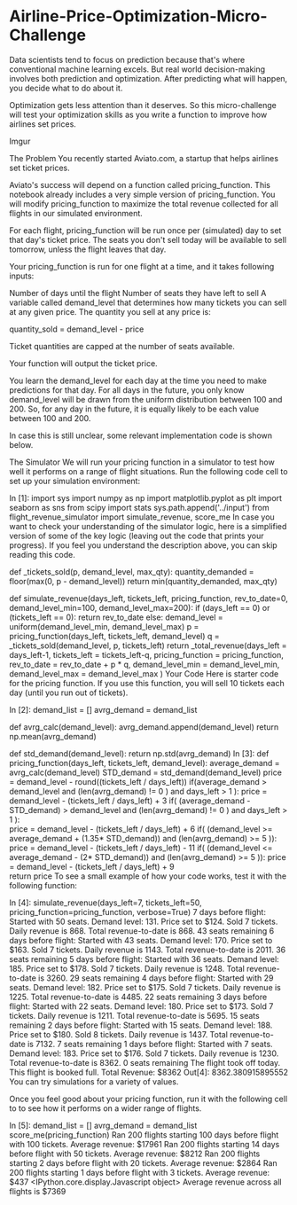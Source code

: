 # Airline-Price-Optimization-Micro-Challenge
Data scientists tend to focus on prediction because that's where conventional machine learning excels. But real world decision-making involves both prediction and optimization. After predicting what will happen, you decide what to do about it.

Optimization gets less attention than it deserves. So this micro-challenge will test your optimization skills as you write a function to improve how airlines set prices.

Imgur

The Problem
You recently started Aviato.com, a startup that helps airlines set ticket prices.

Aviato's success will depend on a function called pricing_function. This notebook already includes a very simple version of pricing_function. You will modify pricing_function to maximize the total revenue collected for all flights in our simulated environment.

For each flight, pricing_function will be run once per (simulated) day to set that day's ticket price. The seats you don't sell today will be available to sell tomorrow, unless the flight leaves that day.

Your pricing_function is run for one flight at a time, and it takes following inputs:

Number of days until the flight
Number of seats they have left to sell
A variable called demand_level that determines how many tickets you can sell at any given price.
The quantity you sell at any price is:

quantity_sold = demand_level - price

Ticket quantities are capped at the number of seats available.

Your function will output the ticket price.

You learn the demand_level for each day at the time you need to make predictions for that day. For all days in the future, you only know demand_level will be drawn from the uniform distribution between 100 and 200. So, for any day in the future, it is equally likely to be each value between 100 and 200.

In case this is still unclear, some relevant implementation code is shown below.

The Simulator
We will run your pricing function in a simulator to test how well it performs on a range of flight situations. Run the following code cell to set up your simulation environment:

In [1]:
import sys
import numpy as np
import matplotlib.pyplot as plt
import seaborn as sns
from scipy import stats
sys.path.append('../input')
from flight_revenue_simulator import simulate_revenue, score_me
In case you want to check your understanding of the simulator logic, here is a simplified version of some of the key logic (leaving out the code that prints your progress). If you feel you understand the description above, you can skip reading this code.

def _tickets_sold(p, demand_level, max_qty):
        quantity_demanded = floor(max(0, p - demand_level))
        return min(quantity_demanded, max_qty)

def simulate_revenue(days_left, tickets_left, pricing_function, rev_to_date=0, demand_level_min=100, demand_level_max=200):
    if (days_left == 0) or (tickets_left == 0):
        return rev_to_date
    else:
        demand_level = uniform(demand_level_min, demand_level_max)
        p = pricing_function(days_left, tickets_left, demand_level)
        q = _tickets_sold(demand_level, p, tickets_left)
        return _total_revenue(days_left = days_left-1, 
                              tickets_left = tickets_left-q, 
                              pricing_function = pricing_function, 
                              rev_to_date = rev_to_date + p * q,
                              demand_level_min = demand_level_min,
                              demand_level_max = demand_level_max
                             )
Your Code
Here is starter code for the pricing function. If you use this function, you will sell 10 tickets each day (until you run out of tickets).

In [2]:
demand_list = []
avrg_demand = demand_list

def avrg_calc(demand_level):
    avrg_demand.append(demand_level)
    return np.mean(avrg_demand)

def std_demand(demand_level):
    return np.std(avrg_demand)
In [3]:
def pricing_function(days_left, tickets_left, demand_level):
    average_demand = avrg_calc(demand_level)
    STD_demand = std_demand(demand_level)
    price = demand_level - round((tickets_left / days_left))
    if(average_demand > demand_level and (len(avrg_demand) != 0 ) and days_left > 1 ):
        price = demand_level - (tickets_left / days_left) + 3
    if( (average_demand - STD_demand) > demand_level and (len(avrg_demand) != 0 ) and days_left > 1 ):  
        price = demand_level - (tickets_left / days_left) + 6
    if( (demand_level  >= average_demand + (1.35* STD_demand)) and (len(avrg_demand) >= 5 )):  
        price = demand_level - (tickets_left / days_left) - 11
    if( (demand_level  <= average_demand - (2* STD_demand)) and (len(avrg_demand) >= 5 )):
        price = demand_level - (tickets_left / days_left) + 9   
    return price
To see a small example of how your code works, test it with the following function:

In [4]:
simulate_revenue(days_left=7, tickets_left=50, pricing_function=pricing_function, verbose=True)
7 days before flight: Started with 50 seats. Demand level: 131. Price set to $124. Sold 7 tickets. Daily revenue is 868. Total revenue-to-date is 868. 43 seats remaining
6 days before flight: Started with 43 seats. Demand level: 170. Price set to $163. Sold 7 tickets. Daily revenue is 1143. Total revenue-to-date is 2011. 36 seats remaining
5 days before flight: Started with 36 seats. Demand level: 185. Price set to $178. Sold 7 tickets. Daily revenue is 1248. Total revenue-to-date is 3260. 29 seats remaining
4 days before flight: Started with 29 seats. Demand level: 182. Price set to $175. Sold 7 tickets. Daily revenue is 1225. Total revenue-to-date is 4485. 22 seats remaining
3 days before flight: Started with 22 seats. Demand level: 180. Price set to $173. Sold 7 tickets. Daily revenue is 1211. Total revenue-to-date is 5695. 15 seats remaining
2 days before flight: Started with 15 seats. Demand level: 188. Price set to $180. Sold 8 tickets. Daily revenue is 1437. Total revenue-to-date is 7132. 7 seats remaining
1 days before flight: Started with 7 seats. Demand level: 183. Price set to $176. Sold 7 tickets. Daily revenue is 1230. Total revenue-to-date is 8362. 0 seats remaining
The flight took off today. 
This flight is booked full.
Total Revenue: $8362
Out[4]:
8362.380915895552
You can try simulations for a variety of values.

Once you feel good about your pricing function, run it with the following cell to to see how it performs on a wider range of flights.

In [5]:
demand_list = []
avrg_demand = demand_list
score_me(pricing_function)
Ran 200 flights starting 100 days before flight with 100 tickets. Average revenue: $17961
Ran 200 flights starting 14 days before flight with 50 tickets. Average revenue: $8212
Ran 200 flights starting 2 days before flight with 20 tickets. Average revenue: $2864
Ran 200 flights starting 1 days before flight with 3 tickets. Average revenue: $437
<IPython.core.display.Javascript object>
Average revenue across all flights is $7369
